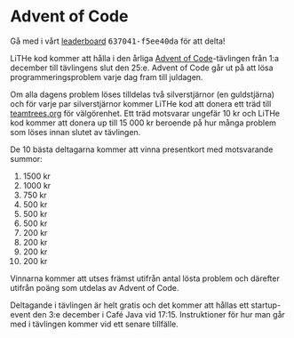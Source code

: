 # Advent of Code

Gå med i vårt [leaderboard](https://adventofcode.com/2019/leaderboard)
<span style="font-family: monospace">637041-f5ee40da</span> för att delta!

LiTHe kod kommer att hålla i den årliga [Advent of Code](https://adventofcode.com/
)-tävlingen från 1:a december till tävlingens slut den 25:e. Advent of Code går
ut på att lösa programmeringsproblem varje dag fram till juldagen.

Om alla dagens problem löses tilldelas två silverstjärnor (en guldstjärna)
och för varje par silverstjärnor kommer LiTHe kod att donera ett träd till
[teamtrees.org](https://www.teamtrees.org) för välgörenhet. Ett träd motsvarar
ungefär 10 kr och LiTHe kod kommer att donera up till 15 000 kr beroende
på hur många problem som löses innan slutet av tävlingen.

De 10 bästa deltagarna kommer att vinna presentkort med motsvarande summor:

1.  1500 kr
2.  1000 kr
3.  750 kr
4.  500 kr
5.  500 kr
6.  500 kr
7.  200 kr
8.  200 kr
9.  200 kr
10. 200 kr

Vinnarna kommer att utses främst utifrån antal lösta problem och därefter
utifrån poäng som utdelas av Advent of Code.

Deltagande i tävlingen är helt gratis och det kommer att hållas ett
startup-event den 3:e december i Café Java vid 17:15. Instruktioner för hur
man går med i tävlingen kommer vid ett senare tillfälle.
